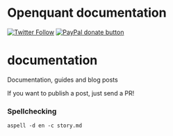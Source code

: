 # Openquant documentation
[![Twitter Follow](https://img.shields.io/twitter/follow/openquantfin.svg?style=social)](https://twitter.com/intent/user?screen_name=openquantfin)
<span class="badge-paypal"><a
href="https://www.paypal.com/cgi-bin/webscr?cmd=_s-xclick&hosted_button_id=6SLKKT7NJUVM6"
title="Donate to this project using Paypal"><img
src="https://img.shields.io/badge/paypal-donate-yellow.svg" alt="PayPal donate button" /></a></span>


# documentation
Documentation, guides and blog posts

If you want to publish a post, just send a PR!


### Spellchecking
```
aspell -d en -c story.md
```
